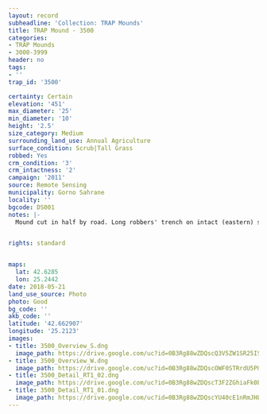 ```yaml
---
layout: record
subheadline: 'Collection: TRAP Mounds'
title: TRAP Mound - 3500
categories:
- TRAP Mounds
- 3000-3999
header: no
tags:
- ''
trap_id: '3500'

certainty: Certain
elevation: '451'
max_diameter: '25'
min_diameter: '10'
height: '2.5'
size_category: Medium
surrounding_land_use: Annual Agriculture
surface_condition: Scrub|Tall Grass
robbed: Yes
crm_condition: '3'
crm_intactness: '2'
campaign: '2011'
source: Remote Sensing
municipality: Gorno Sahrane
locality: ''
bgcode: DS001
notes: |-
  Mound cut in half by road. Long robbers' trench on intact (eastern) side of mound, but overgrown with brambles (hard to accurately determine dimesions/take photos).


rights: standard


maps:
  lat: 42.6285
  lon: 25.2442
date: 2018-05-21
land_use_source: Photo
photo: Good
bg_code: ''
akb_code: ''
latitude: '42.662907'
longitude: '25.2123'
images:
- title: 3500_Overview_S.dng
  image_path: https://drive.google.com/uc?id=0B3Rg88wZDQscQ3V5ZW1SR25ISWs
- title: 3500_Overview_W.dng
  image_path: https://drive.google.com/uc?id=0B3Rg88wZDQscOWF0STRrdU5PUEE
- title: 3500_Detail_RT1_02.dng
  image_path: https://drive.google.com/uc?id=0B3Rg88wZDQscT3F2ZGhiaFk0bjQ
- title: 3500_Detail_RT1_01.dng
  image_path: https://drive.google.com/uc?id=0B3Rg88wZDQscYU40cE1nRmJHLVE
---
```

